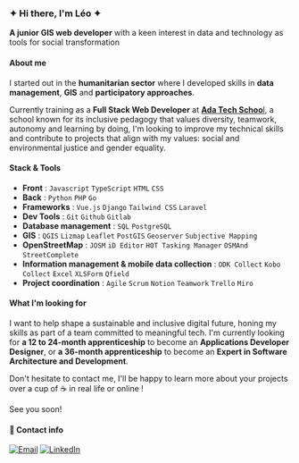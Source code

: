 ### ✦ Hi there, I'm Léo ✦

**A junior GIS web developer** with a keen interest in data and technology as tools for social transformation 

#### About me

I started out in the **humanitarian sector** where I developed skills in **data management**, **GIS** and **participatory approaches**.  

Currently training as a **Full Stack Web Developer** at [**Ada Tech Schoo**l](https://adatechschool.fr/), a school known for its inclusive pedagogy that values diversity, teamwork, autonomy and learning by doing, I'm looking to improve my technical skills and contribute to projects that align with my values: social and environmental justice and gender equality.  

#### Stack & Tools
* **Front** : `Javascript` `TypeScript`  `HTML` `CSS`  
* **Back** : `Python` `PHP` `Go`
* **Frameworks** : `Vue.js` `Django` `Tailwind CSS` `Laravel`  
* **Dev Tools** : `Git` `Github` `Gitlab`
* **Database management** : `SQL` `PostgreSQL`  
* **GIS** : `QGIS` `Lizmap` `Leaflet` `PostGIS` `Geoserver` `Subjective Mapping`  
* **OpenStreetMap** : `JOSM` `iD Editor` `HOT Tasking Manager` `OSMAnd` `StreetComplete`  
* **Information management & mobile data collection** : `ODK Collect` `Kobo Collect` `Excel`  `XLSForm` `Qfield`
* **Project coordination** : `Agile` `Scrum` `Notion` `Teamwork` `Trello` `Miro`

#### What I'm looking for
I want to help shape a sustainable and inclusive digital future, honing my skills as part of a team committed to meaningful tech. I'm currently looking for **a 12 to 24-month apprenticeship** to become an **Applications Developer Designer**, or **a 36-month apprenticeship** to become an **Expert in Software Architecture and Development**.  

Don't hesitate to contact me, I'll be happy to learn more about your projects over a cup of ☕ in real life or online !  

See you soon!  

#### 💬 Contact info

[![Email](https://img.shields.io/badge/-leonie.miege@ecomail.fr-5c8d71?style=flat&logo=Mail.Ru&logoColor=white)](mailto:leonie.miege@ecomail.fr)
[![LinkedIn](https://img.shields.io/badge/-LinkedIn-91b3cb?style=flat&logo=LinkedIn&logoColor=white)](https://www.linkedin.com/in/leonie-miege-webdev-for-social-impact/)
